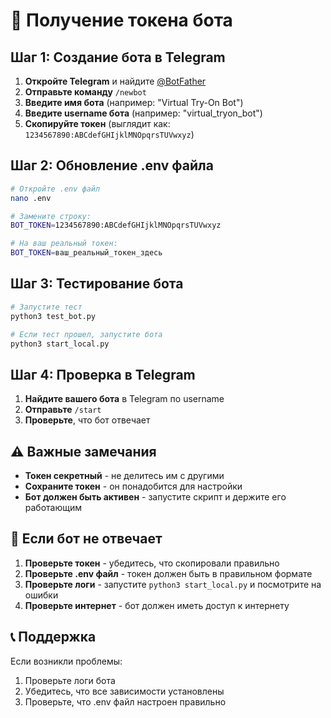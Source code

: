 # 🤖 Получение токена бота

## Шаг 1: Создание бота в Telegram

1. **Откройте Telegram** и найдите [@BotFather](https://t.me/BotFather)
2. **Отправьте команду** `/newbot`
3. **Введите имя бота** (например: "Virtual Try-On Bot")
4. **Введите username бота** (например: "virtual_tryon_bot")
5. **Скопируйте токен** (выглядит как: `1234567890:ABCdefGHIjklMNOpqrsTUVwxyz`)

## Шаг 2: Обновление .env файла

```bash
# Откройте .env файл
nano .env

# Замените строку:
BOT_TOKEN=1234567890:ABCdefGHIjklMNOpqrsTUVwxyz

# На ваш реальный токен:
BOT_TOKEN=ваш_реальный_токен_здесь
```

## Шаг 3: Тестирование бота

```bash
# Запустите тест
python3 test_bot.py

# Если тест прошел, запустите бота
python3 start_local.py
```

## Шаг 4: Проверка в Telegram

1. **Найдите вашего бота** в Telegram по username
2. **Отправьте** `/start`
3. **Проверьте**, что бот отвечает

## ⚠️ Важные замечания

- **Токен секретный** - не делитесь им с другими
- **Сохраните токен** - он понадобится для настройки
- **Бот должен быть активен** - запустите скрипт и держите его работающим

## 🐛 Если бот не отвечает

1. **Проверьте токен** - убедитесь, что скопировали правильно
2. **Проверьте .env файл** - токен должен быть в правильном формате
3. **Проверьте логи** - запустите `python3 start_local.py` и посмотрите на ошибки
4. **Проверьте интернет** - бот должен иметь доступ к интернету

## 📞 Поддержка

Если возникли проблемы:
1. Проверьте логи бота
2. Убедитесь, что все зависимости установлены
3. Проверьте, что .env файл настроен правильно
